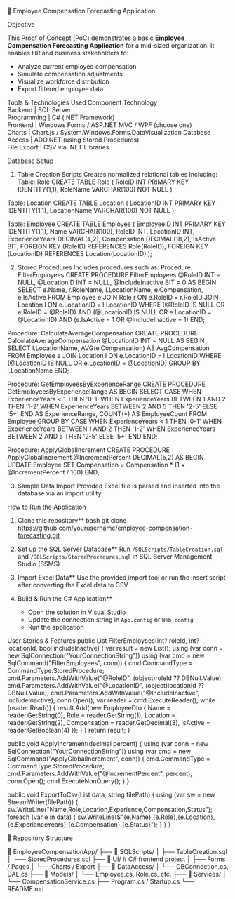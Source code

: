 🧾 Employee Compensation Forecasting Application

Objective

This Proof of Concept (PoC) demonstrates a basic **Employee Compensation Forecasting Application** for a mid-sized organization. It enables HR and business stakeholders to:

* Analyze current employee compensation
* Simulate compensation adjustments
* Visualize workforce distribution
* Export filtered employee data

Tools & Technologies Used
 Component         Technology                                        
 Backend         | SQL Server                                        
 Programming     | C# (.NET Framework)                               
 Frontend        | Windows Forms / ASP.NET MVC / WPF (choose one)    
 Charts          | Chart.js / System.Windows.Forms.DataVisualization 
 Database Access | ADO.NET (using Stored Procedures)                 
 File Export     | CSV via .NET Libraries                            

Database Setup
1. Table Creation Scripts
Creates normalized relational tables including:
Table: Role
CREATE TABLE Role (
    RoleID INT PRIMARY KEY IDENTITY(1,1),
    RoleName VARCHAR(100) NOT NULL
);

Table: Location
CREATE TABLE Location (
    LocationID INT PRIMARY KEY IDENTITY(1,1),
    LocationName VARCHAR(100) NOT NULL
);

Table: Employee
CREATE TABLE Employee (
    EmployeeID INT PRIMARY KEY IDENTITY(1,1),
    Name VARCHAR(100),
    RoleID INT,
    LocationID INT,
    ExperienceYears DECIMAL(4,2),
    Compensation DECIMAL(18,2),
    IsActive BIT,
    FOREIGN KEY (RoleID) REFERENCES Role(RoleID),
    FOREIGN KEY (LocationID) REFERENCES Location(LocationID)
);

2. Stored Procedures
Includes procedures such as:
Procedure: FilterEmployees
CREATE PROCEDURE FilterEmployees
    @RoleID INT = NULL,
    @LocationID INT = NULL,
    @IncludeInactive BIT = 0
AS
BEGIN
    SELECT e.Name, r.RoleName, l.LocationName, e.Compensation, e.IsActive
    FROM Employee e
    JOIN Role r ON e.RoleID = r.RoleID
    JOIN Location l ON e.LocationID = l.LocationID
    WHERE (@RoleID IS NULL OR e.RoleID = @RoleID)
      AND (@LocationID IS NULL OR e.LocationID = @LocationID)
      AND (e.IsActive = 1 OR @IncludeInactive = 1)
END;

Procedure: CalculateAverageCompensation
CREATE PROCEDURE CalculateAverageCompensation
    @LocationID INT = NULL
AS
BEGIN
    SELECT l.LocationName, AVG(e.Compensation) AS AvgCompensation
    FROM Employee e
    JOIN Location l ON e.LocationID = l.LocationID
    WHERE (@LocationID IS NULL OR e.LocationID = @LocationID)
    GROUP BY l.LocationName
END;

Procedure: GetEmployeesByExperienceRange
CREATE PROCEDURE GetEmployeesByExperienceRange
AS
BEGIN
    SELECT 
        CASE 
            WHEN ExperienceYears < 1 THEN '0-1'
            WHEN ExperienceYears BETWEEN 1 AND 2 THEN '1-2'
            WHEN ExperienceYears BETWEEN 2 AND 5 THEN '2-5'
            ELSE '5+'
        END AS ExperienceRange,
        COUNT(*) AS EmployeeCount
    FROM Employee
    GROUP BY 
        CASE 
            WHEN ExperienceYears < 1 THEN '0-1'
            WHEN ExperienceYears BETWEEN 1 AND 2 THEN '1-2'
            WHEN ExperienceYears BETWEEN 2 AND 5 THEN '2-5'
            ELSE '5+'
        END
END;

Procedure: ApplyGlobalIncrement
CREATE PROCEDURE ApplyGlobalIncrement
    @IncrementPercent DECIMAL(5,2)
AS
BEGIN
    UPDATE Employee
    SET Compensation = Compensation * (1 + @IncrementPercent / 100)
END;

3. Sample Data Import
Provided Excel file is parsed and inserted into the database via an import utility.

How to Run the Application

1. Clone this repository**
    bash
   git clone https://github.com/yourusername/employee-compensation-forecasting.git
   

2. Set up the SQL Server Database**
Run `/SQLScripts/TableCreation.sql` and `/SQLScripts/StoredProcedures.sql` in SQL Server Management Studio (SSMS)

3. Import Excel Data**
Use the provided import tool or run the insert script after converting the Excel data to CSV

4. Build & Run the C# Application**
   * Open the solution in Visual Studio
   * Update the connection string in `App.config` or `Web.config`
   * Run the application

User Stories & Features
public List<EmployeeDto> FilterEmployees(int? roleId, int? locationId, bool includeInactive)
{
    var result = new List<EmployeeDto>();
    using (var conn = new SqlConnection("YourConnectionString"))
    using (var cmd = new SqlCommand("FilterEmployees", conn))
    {
        cmd.CommandType = CommandType.StoredProcedure;
        cmd.Parameters.AddWithValue("@RoleID", (object)roleId ?? DBNull.Value);
        cmd.Parameters.AddWithValue("@LocationID", (object)locationId ?? DBNull.Value);
        cmd.Parameters.AddWithValue("@IncludeInactive", includeInactive);
        conn.Open();
        var reader = cmd.ExecuteReader();
        while (reader.Read())
        {
            result.Add(new EmployeeDto
            {
                Name = reader.GetString(0),
                Role = reader.GetString(1),
                Location = reader.GetString(2),
                Compensation = reader.GetDecimal(3),
                IsActive = reader.GetBoolean(4)
            });
        }
    }
    return result;
}

public void ApplyIncrement(decimal percent)
{
    using (var conn = new SqlConnection("YourConnectionString"))
    using (var cmd = new SqlCommand("ApplyGlobalIncrement", conn))
    {
        cmd.CommandType = CommandType.StoredProcedure;
        cmd.Parameters.AddWithValue("@IncrementPercent", percent);
        conn.Open();
        cmd.ExecuteNonQuery();
    }
}

public void ExportToCsv(List<EmployeeDto> data, string filePath)
{
    using (var sw = new StreamWriter(filePath))
    {
        sw.WriteLine("Name,Role,Location,Experience,Compensation,Status");
        foreach (var e in data)
        {
            sw.WriteLine($"{e.Name},{e.Role},{e.Location},{e.ExperienceYears},{e.Compensation},{e.Status}");
        }
    }
}

📁 Repository Structure

📁 EmployeeCompensationApp/
├── 📁 SQLScripts/
│   ├── TableCreation.sql
│   └── StoredProcedures.sql
├── 📁 UI/                 # C# frontend project
│   ├── Forms / Pages
│   └── Charts / Export
├── 📁 DataAccess/
│   └── DBConnection.cs, DAL.cs
├── 📁 Models/
│   └── Employee.cs, Role.cs, etc.
├── 📁 Services/
│   └── CompensationService.cs
├── Program.cs / Startup.cs
└── README.md
